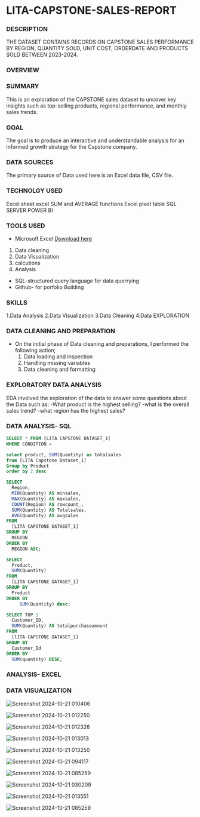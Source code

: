 # LITA-CAPSTONE-SALES-REPORT

### DESCRIPTION
THE DATASET CONTAINS RECORDS ON CAPSTONE SALES PERFORMANCE BY REGION, QUANTITY SOLD, UNIT COST, ORDERDATE AND PRODUCTS SOLD BETWEEN 2023-2024.

### OVERVIEW

### SUMMARY
This is an exploration of the CAPSTONE sales dataset to uncover key insights such as top-selling products, regional
performance, and monthly sales trends.

### GOAL
The goal is to produce an interactive and understandable analysis for an informed growth strategy for the Capstone company.

### DATA SOURCES
The primary source of Data used here is an Excel data file, CSV file.

### TECHNOLGY USED
Excel sheet
excel SUM and AVERAGE functions
Excel pivot table
SQL SERVER
POWER BI



### TOOLS USED
- Microsoft Excel [Download here](https://www.microsoft.com)
1. Data cleaning
2. Data Visualization
3. calcutions
4. Analysis
- SQL-structured query language for data querrying
- Github- for porfolio Building

### SKILLS
1.Data Analysis
2.Data Visualization
3.Data Cleaning
4.Data EXPLORATION

### DATA CLEANING AND PREPARATION
- On the initial phase of Data cleaning and preparations, I performed the following action;
  1. Data loading and inspection
  2. Handling missing variables
  3. Data cleaning and formatting
      
### EXPLORATORY DATA ANALYSIS
EDA involved the exploration of the data to answer some questions about the Data such as:
-What product is the highest selling?
-what is the overall sales trend?
-what region has the highest sales?

### DATA ANALYSIS- SQL
```SQL
SELECT * FROM [LITA CAPSTONE DATASET_1]
WHERE CONDITION =
```

```SQL
select product, SUM(Quantity) as totalsales
from [LITA Capstone Dataset_1]
Group by Product 
order by 2 desc
```

```SQL
SELECT
  Region,
  MIN(Quantity) AS minsales,
  MAX(Quantity) AS maxsales,
  COUNT(Region) AS rowcount_,
  SUM(Quantity) AS Totalsales,
  AVG(Quantity) AS avgsales
FROM
  [LITA CAPSTONE DATASET_1]
GROUP BY
  REGION
ORDER BY
  REGION ASC;
```

```SQL
SELECT
  Product,
  SUM(Quantity) 
FROM
  [LITA CAPSTONE DATASET_1]
GROUP BY
  Product
ORDER BY
     SUM(Quantity) desc;
```

```SQL
SELECT TOP 5
  Customer_ID,
  SUM(Quantity) AS totalpurchaseamount
FROM
  [lITA CAPSTONE DATASET_1]
GROUP BY
  Customer_Id
ORDER BY
  SUM(quantity) DESC;
```

### ANALYSIS- EXCEL




### DATA VISUALIZATION
![Screenshot 2024-10-21 010406](https://github.com/user-attachments/assets/4da46a9d-72a4-4d7a-94cf-c4d5c56e0c20)

![Screenshot 2024-10-21 012250](https://github.com/user-attachments/assets/4f98a0f2-6515-4408-afd9-6d47e2853032)

![Screenshot 2024-10-21 012326](https://github.com/user-attachments/assets/0de97086-00c3-46d9-ac53-03ad16156b09)

![Screenshot 2024-10-21 013013](https://github.com/user-attachments/assets/a3de15fb-24dd-4f18-aa66-6473ca090421)

![Screenshot 2024-10-21 013250](https://github.com/user-attachments/assets/87868a84-4387-4e8f-ad0c-600e0377d649)

![Screenshot 2024-10-21 094117](https://github.com/user-attachments/assets/2576c718-37d9-4586-a4db-e6858cb55295)

![Screenshot 2024-10-21 085259](https://github.com/user-attachments/assets/faf8f501-7c10-4f15-9aee-7183eeb01827)

![Screenshot 2024-10-21 030209](https://github.com/user-attachments/assets/5995e36a-62b9-4064-a020-99f890c76012)

![Screenshot 2024-10-21 013551](https://github.com/user-attachments/assets/bde88f18-379e-4558-9616-ff41ad93e3ee)

![Screenshot 2024-10-21 085259](https://github.com/user-attachments/assets/8583aeec-eea5-444e-8c24-6d6387a347de)






